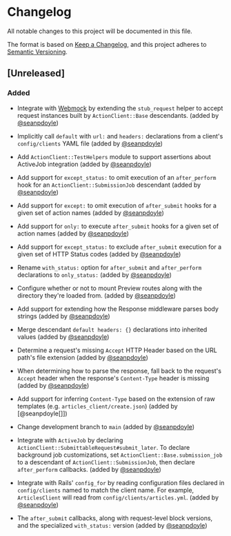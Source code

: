 # Changelog
All notable changes to this project will be documented in this file.

The format is based on [Keep a Changelog](https://keepachangelog.com/en/1.0.0/),
and this project adheres to [Semantic Versioning](https://semver.org/spec/v2.0.0.html).

## [Unreleased]

### Added

- Integrate with [Webmock][] by extending the `stub_request` helper to accept
  request instances built by `ActionClient::Base` descendants.
  (added by [@seanpdoyle][])

[Webmock]: https://github.com/bblimke/webmock#stubbing

- Implicitly call `default` with `url:` and `headers:` declarations from a
  client's `config/clients` YAML file (added by [@seanpdoyle][])

- Add `ActionClient::TestHelpers` module to support assertions about ActiveJob
  integration (added by [@seanpdoyle][])

- Add support for `except_status:` to omit execution of an `after_perform` hook
  for an `ActionClient::SubmissionJob` descendant (added by [@seanpdoyle][])

- Add support for `except:` to omit execution of `after_submit` hooks for a
  given set of action names (added by [@seanpdoyle][])

- Add support for `only:` to execute `after_submit` hooks for a given set of
  action names (added by [@seanpdoyle][])

- Add support for `except_status:` to exclude `after_submit` execution for a
  given set of HTTP Status codes (added by [@seanpdoyle][])

- Rename `with_status:` option for `after_submit` and `after_perform`
  declarations to `only_status:` (added by [@seanpdoyle][])

- Configure whether or not to mount Preview routes along with the directory
  they're loaded from.
  (added by [@seanpdoyle][])

- Add support for extending how the Response middleware parses body strings
  (added by [@seanpdoyle][])

- Merge descendant `default headers: {}` declarations into inherited values
  (added by [@seanpdoyle][])

- Determine a request's missing `Accept` HTTP Header based on the URL path's
  file extension (added by [@seanpdoyle][])

- When determining how to parse the response, fall back to the request's
  `Accept` header when the response's `Content-Type` header is missing
  (added by [@seanpdoyle][])

- Add support for inferring `Content-Type` based on the extension of raw
  templates (e.g. `articles_client/create.json`) (added by [@seanpdoyle[]])

- Change development branch to `main` (added by [@seanpdoyle][])

- Integrate with `ActiveJob` by declaring
  `ActionClient::SubmittableRequest#submit_later`. To declare background job
  customizations, set `ActionClient::Base.submission_job` to a descendant of
  `ActionClient::SubmissionJob`, then declare `after_perform` callbacks.
  (added by [@seanpdoyle][])

- Integrate with Rails' `config_for` by reading configuration files declared
  in `config/clients` named to match the client name. For example,
  `ArticlesClient` will read from `config/clients/articles.yml`.
  (added by [@seanpdoyle][])

- The `after_submit` callbacks, along with request-level block versions, and the
  specialized `with_status:` version (added by [@seanpdoyle][])

[@seanpdoyle]: https://github.com/seanpdoyle
